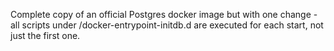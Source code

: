 Complete copy of an official Postgres docker image but with one change - all scripts under /docker-entrypoint-initdb.d are executed for each start, not just the first one.
